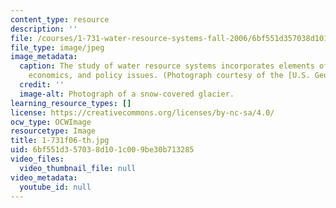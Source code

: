 ```yaml
---
content_type: resource
description: ''
file: /courses/1-731-water-resource-systems-fall-2006/6bf551d357038d101c009be30b713285_1-731f06-th.jpg
file_type: image/jpeg
image_metadata:
  caption: The study of water resource systems incorporates elements of hydrology,
    economics, and policy issues. (Photograph courtesy of the [U.S. Geological Survey](http://www.usgs.gov/).)
  credit: ''
  image-alt: Photograph of a snow-covered glacier.
learning_resource_types: []
license: https://creativecommons.org/licenses/by-nc-sa/4.0/
ocw_type: OCWImage
resourcetype: Image
title: 1-731f06-th.jpg
uid: 6bf551d3-5703-8d10-1c00-9be30b713285
video_files:
  video_thumbnail_file: null
video_metadata:
  youtube_id: null
---
```

